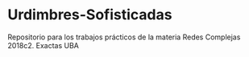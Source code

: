 # Urdimbres-Sofisticadas
Repositorio para los trabajos prácticos de la materia Redes Complejas 2018c2. Exactas UBA
